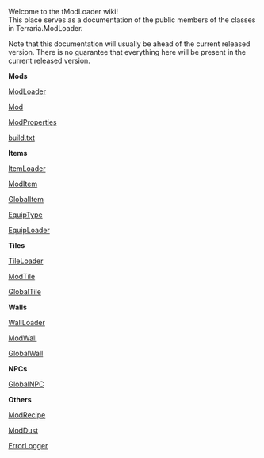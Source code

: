 Welcome to the tModLoader wiki!  
This place serves as a documentation of the public members of the classes in Terraria.ModLoader.

Note that this documentation will usually be ahead of the current released version. There is no guarantee that everything here will be present in the current released version.

**Mods**

[ModLoader](https://github.com/bluemagic123/tModLoader/wiki/ModLoader)

[Mod](https://github.com/bluemagic123/tModLoader/wiki/Mod)

[ModProperties](https://github.com/bluemagic123/tModLoader/wiki/ModProperties)

[build.txt](https://github.com/bluemagic123/tModLoader/wiki/build.txt)

**Items**

[ItemLoader](https://github.com/bluemagic123/tModLoader/wiki/ItemLoader)

[ModItem](https://github.com/bluemagic123/tModLoader/wiki/ModItem)

[GlobalItem](https://github.com/bluemagic123/tModLoader/wiki/GlobalItem)

[EquipType](https://github.com/bluemagic123/tModLoader/wiki/EquipType)

[EquipLoader](https://github.com/bluemagic123/tModLoader/wiki/EquipLoader)

**Tiles**

[TileLoader](https://github.com/bluemagic123/tModLoader/wiki/TileLoader)

[ModTile](https://github.com/bluemagic123/tModLoader/wiki/ModTile)

[GlobalTile](https://github.com/bluemagic123/tModLoader/wiki/GlobalTile)

**Walls**

[WallLoader](https://github.com/bluemagic123/tModLoader/wiki/WallLoader)

[ModWall](https://github.com/bluemagic123/tModLoader/wiki/ModWall)

[GlobalWall](https://github.com/bluemagic123/tModLoader/wiki/GlobalWall)

**NPCs**

[GlobalNPC](https://github.com/bluemagic123/tModLoader/wiki/GlobalNPC)

**Others**

[ModRecipe](https://github.com/bluemagic123/tModLoader/wiki/ModRecipe)

[ModDust](https://github.com/bluemagic123/tModLoader/wiki/ModDust)

[ErrorLogger](https://github.com/bluemagic123/tModLoader/wiki/ErrorLogger)